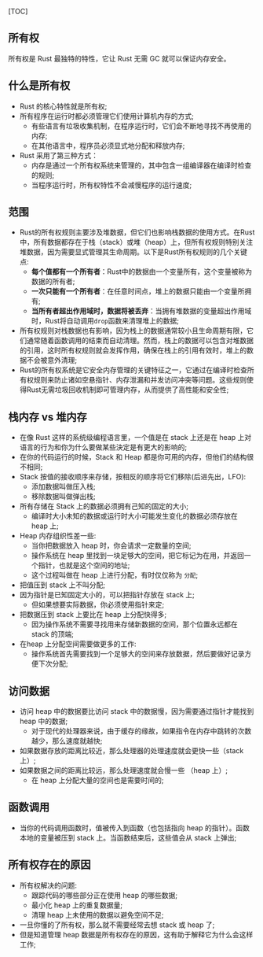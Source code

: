 [TOC]

## 所有权
所有权是 Rust 最独特的特性，它让 Rust 无需 GC 就可以保证内存安全。


## 什么是所有权
- Rust 的核心特性就是所有权;
- 所有程序在运行时都必须管理它们使用计算机内存的方式;
  - 有些语言有垃圾收集机制，在程序运行时，它们会不断地寻找不再使用的内存;
  - 在其他语言中，程序员必须显式地分配和释放内存;
- Rust 采用了第三种方式：
  - 内存是通过一个所有权系统来管理的，其中包含一组编译器在编译时检查的规则;
  - 当程序运行时，所有权特性不会减慢程序的运行速度;


## 范围
- Rust的所有权规则主要涉及堆数据，但它们也影响栈数据的使用方式。在Rust中，所有数据都存在于栈（stack）或堆（heap）上，但所有权规则特别关注堆数据，因为需要显式管理其生命周期。以下是Rust所有权规则的几个关键点:
  - **每个值都有一个所有者**：Rust中的数据由一个变量所有，这个变量被称为数据的所有者;
  - **一次只能有一个所有者**：在任意时间点，堆上的数据只能由一个变量所拥有;
  - **当所有者超出作用域时，数据将被丢弃**：当拥有堆数据的变量超出作用域时，Rust将自动调用`drop`函数来清理堆上的数据;
- 所有权规则对栈数据也有影响，因为栈上的数据通常较小且生命周期有限，它们通常随着函数调用的结束而自动清理。然而，栈上的数据可以包含对堆数据的引用，这时所有权规则就会发挥作用，确保在栈上的引用有效时，堆上的数据不会被意外清理;
- Rust的所有权系统是它安全内存管理的关键特征之一，它通过在编译时检查所有权规则来防止诸如空悬指针、内存泄漏和并发访问冲突等问题。这些规则使得Rust无需垃圾回收机制即可管理内存，从而提供了高性能和安全性;


## 栈内存 vs 堆内存
- 在像 Rust 这样的系统级编程语言里，一个值是在 stack 上还是在 heap 上对语言的行为和你为什么要做某些決定是有更大的影响的;
- 在你的代码运行的时候，Stack 和 Heap 都是你可用的内存，但他们的结构很不相同;
- Stack 按值的接收顺序来存储，按相反的顺序将它们移除(后进先出，LFO):
  - 添加数据叫做压入栈;
  - 移除数据叫做弹出栈;
- 所有存储在 Stack 上的数据必须拥有己知的固定的大小;
  - 编译时大小未知的数据或运行时大小可能发生变化的数据必须存放在 heap 上;
- Heap 内存组织性差一些:
  - 当你把数据放入 heap 时，你会请求一定数量的空间;
  - 操作系统在 heap 里找到一块足够大的空间，把它标记为在用，并返回一个指针，也就是这个空间的地址;
  - 这个过程叫做在 heap 上进行分配，有时仅仅称为 `分配`;
- 把值压到 stack 上不叫分配;
- 因为指针是已知固定大小的，可以把指针存放在 stack 上;
  - 但如果想要实际数据，你必须使用指针来定;
- 把数据压到 stack 上要比在 heap 上分配快得多;
  - 因为操作系统不需要寻找用来存储新数据的空间，那个位置永远都在 stack 的顶端;
- 在heap 上分配空间需要做更多的工作:
  - 操作系统首先需要找到一个足够大的空间来存放数据，然后要做好记录方便下次分配;


## 访问数据
- 访问 heap 中的数据要比访问 stack 中的数据慢，因为需要通过指针才能找到 heap 中的数据;
  - 对于现代的处理器来说，由于缓存的缘故，如果指令在内存中跳转的次数越少，那么速度就越快;
- 如果数据存放的距离比较近，那么处理器的处理速度就会更快一些（stack 上）;
- 如果数据之间的距离比较远，那么处理速度就会慢一些 （heap 上）;
  - 在 heap 上分配大量的空间也是需要时间的;


## 函数调用
- 当你的代码调用函数时，值被传入到函数（也包括指向 heap 的指针）。函数本地的变量被压到 stack 上。当函数结束后，这些值会从 stack 上弹出;


## 所有权存在的原因
- 所有权解决的问题:
  - 跟踪代码的哪些部分正在使用 heap 的哪些数据;
  - 最小化 heap 上的重复数据量;
  - 清理 heap 上未使用的数据以避免空间不足;
- 一旦你懂的了所有权，那么就不需要经常去想 stack 或 heap 了;
- 但是知道管理 heap 数据是所有权存在的原因，这有助于解释它为什么会这样工作;

